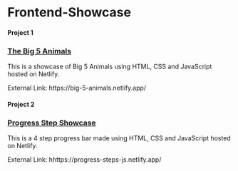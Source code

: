 # Frontend-Showcase

#### Project 1 
### <a href='https://big-5-animals.netlify.app/'>The Big 5 Animals</a>
<p>This is a showcase of Big 5 Animals using HTML, CSS and JavaScript hosted on Netlify. </p>
External Link: https://big-5-animals.netlify.app/

#### Project 2 
### <a href='https://progress-steps-js.netlify.app/'>Progress Step Showcase </a>
<p>This is a 4 step progress bar made using HTML, CSS and JavaScript hosted on Netlify. </p>
External Link: hhttps://progress-steps-js.netlify.app/
